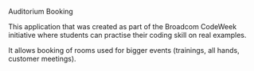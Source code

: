 Auditorium Booking

This application that was created as part of the Broadcom CodeWeek initiative where students can practise their coding skill on real examples.

It allows booking of rooms used for bigger events (trainings, all hands, customer meetings).

